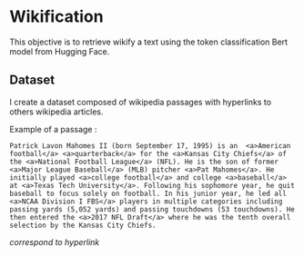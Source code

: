 # Wikification

This objective is to retrieve wikify a text using the token classification Bert model from Hugging Face. 

## Dataset

I create a dataset composed of wikipedia passages with hyperlinks to others wikipedia articles. 

Example of a passage :

```
Patrick Lavon Mahomes II (born September 17, 1995) is an  <a>American football</a> <a>quarterback</a> for the <a>Kansas City Chiefs</a> of the <a>National Football League</a> (NFL). He is the son of former <a>Major League Baseball</a> (MLB) pitcher <a>Pat Mahomes</a>. He initially played <a>college football</a> and college <a>baseball</a> at <a>Texas Tech University</a>. Following his sophomore year, he quit baseball to focus solely on football. In his junior year, he led all <a>NCAA Division I FBS</a> players in multiple categories including passing yards (5,052 yards) and passing touchdowns (53 touchdowns). He then entered the <a>2017 NFL Draft</a> where he was the tenth overall selection by the Kansas City Chiefs.
```

*<a> </a> correspond to hyperlink*


